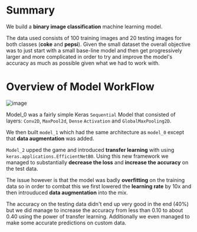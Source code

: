 # Summary
We build a **binary image classification** machine learning model.

The data used consists of 100 training images and 20 testing images for both classes (**coke** and **pepsi**).
Given the small dataset the overall objective was to just start with a small base-line model and then get progressively larger and more complicated in order to try and improve the model's accuracy as much as possible given what we had to work with. 

# Overview of Model WorkFlow
![image]('coke_pepsi_model_workflow.png')

Model_0 was a fairly simple Keras `Sequential` Model that consisted of layers: `Conv2D`, `MaxPool2d`, `Dense` `Activation` and `GlobalMaxPooling2D`. 

We then built `model_1` which had the same architecture as `model_0` except that **data augmentation** was added.

`Model_2` upped the game and introduced **transfer learning** with using `keras.applications.EfficientNetB0`. Using this new framework we managed to substantially **decrease the loss** and **increase the accuracy** on the test data. 

The issue however is that the model was badly **overfitting** on the training data so in order to combat this we first lowered the **learning rate** by 10x and then introuduced **data augmentation** into the mix. 

The accuracy on the testing data didn't end up very good in the end (40%) but we did manage to increase the accuracy from less than 0.10 to about 0.40 using the power of transfer learning. Additionally we even managed to make some accurate predictions on custom data.